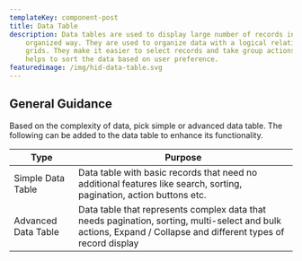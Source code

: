 ```yaml
---
templateKey: component-post
title: Data Table
description: Data tables are used to display large number of records in an
    organized way. They are used to organize data with a logical relationship in
    grids. They make it easier to select records and take group actions. It also
    helps to sort the data based on user preference.
featuredimage: /img/hid-data-table.svg
---
```


## General Guidance

Based on the complexity of data, pick simple or advanced data table. The following can be added to the data table to enhance its functionality.

| Type                | Purpose                                                                                                                                                        |
| ------------------- | -------------------------------------------------------------------------------------------------------------------------------------------------------------- |
| Simple Data Table   | Data table with basic records that need no additional features like search, sorting, pagination, action buttons etc.                                           |
| Advanced Data Table | Data table that represents complex data that needs pagination, sorting, multi-select and bulk actions, Expand / Collapse and different types of record display |

